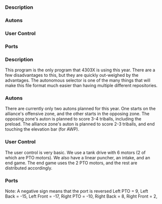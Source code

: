 ### Description
### Autons
### User Control
### Ports 

### Description
This program is the only program that 4303X is using this year. There are a few disadvantages to this, but they are quickly out-weighed by the advantages. The autonomous selector is one of the many things that will make this file format much easier than having multiple different repositories.

### Autons
There are currently only two autons planned for this year. One starts on the alliance's offensive zone, and the other starts in the opposing zone. The opposing zone's auton is planned to score 3-4 triballs, including the preload. The alliance zone's auton is planned to score 2-3 triballs, and end touching the elevation bar (for AWP).

### User Control
The user control is very basic. We use a tank drive with 6 motors (2 of which are PTO motors). We also have a linear puncher, an intake, and an end game. The end game uses the 2 PTO motors, and the rest are distributed accordingly.

### Ports
Note: A negative sign means that the port is reversed
Left PTO = 9,
Left Back = -15,
Left Front = -17,
Right PTO = -10,
Right Back = 8,
Right Front = 2,